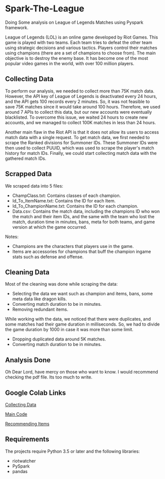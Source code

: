# Spark-The-League
Doing Some analysis on League of Legends Matches using Pyspark framework.

League of Legends (LOL) is an online game developed by Riot Games. This game is played with two teams. Each team tries to defeat the other team using strategic decisions and various tactics. Players control their matches using champions (there are a set of champions to choose from). The main objective is to destroy the enemy base. It has become one of the most popular video games in the world, with over 100 million players.

## Collecting Data

To perform our analysis, we needed to collect more than 75K match data. However, the API key of League of Legends is deactivated every 24 hours, and the API gets 100 records every 2 minutes. So, it was not feasible to save 75K matches since it would take around 100 hours. Therefore, we used around 7 APIs to collect this data, but our new accounts were eventually blacklisted. To overcome this issue, we waited 24 hours to create new accounts, and we managed to collect 100K matches in less than 24 hours.

Another main flaw in the Riot API is that it does not allow its users to access match data with a single request. To get match data, we first needed to scrape the Ranked divisions for Summoner IDs. These Summoner IDs were then used to collect PUUID, which was used to scrape the player's match history for match IDs. Finally, we could start collecting match data with the gathered match IDs.

## Scrapped Data

We scraped data into 5 files:

- ChampClass.txt: Contains classes of each champion.
- Id_To_ItemName.txt: Contains the ID for each Item.
- Id_To_ChampionName.txt: Contains the ID for each champion.
- Data.csv: Contains the match data, including the champions ID who won the match and their item IDs, and the same with the team who lost the match, duration time in minutes, bans, meta for both teams, and game version at which the game occurred.

Notes:

- Champions are the characters that players use in the game.
- Items are accessories for champions that buff the champion ingame stats such as defense and offense.

## Cleaning Data

Most of the cleaning was done while scraping the data:

- Selecting the data we want such as champion and items, bans, some meta data like dragon kills.
- Converting match duration to be in minutes.
- Removing redundant items.

While working with the data, we noticed that there were duplicates, and some matches had their game duration in milliseconds. So, we had to divide the game duration by 1000 in case it was more than some limit.

- Dropping duplicated data around 5K matches.
- Converting match duration to be in minutes.

## Analysis Done
Oh Dear Lord, have mercy on those who want to know. I would recommend checking the pdf file.
Its too much to write.

## Google Colab Links
[Collecting Data](https://colab.research.google.com/drive/1uJ2vrOI_2pWAlNcvK-XJV6QCEvMJsqeL?usp=sharing)

[Main Code](https://colab.research.google.com/drive/1t-1qcc5qkNtoEt7tHJ0H6Oy_EGP0BHbC?usp=sharing)

[Recommending Items](https://colab.research.google.com/drive/1vVgg1qimVxdOgyP3Tqh8OuNrdkRgL02J?usp=sharing)

## Requirements
The projects require Python 3.5 or later and the following libraries:

- riotwatcher
- PySpark
- pandas
